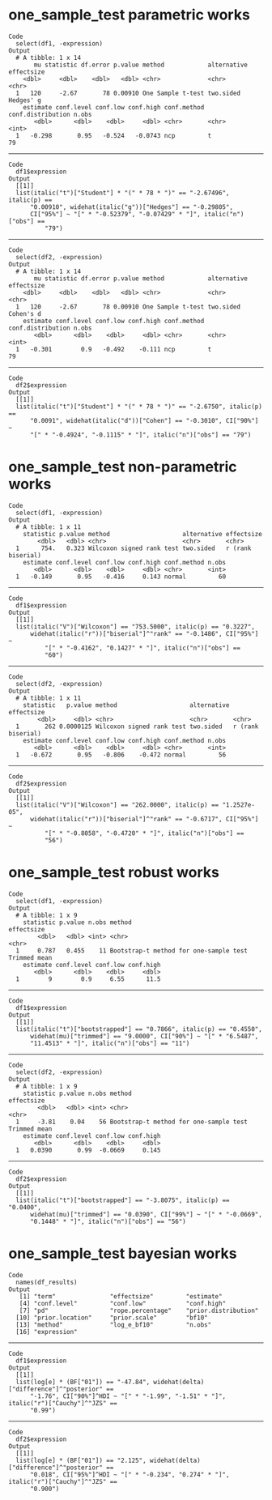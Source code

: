 # one_sample_test parametric works

    Code
      select(df1, -expression)
    Output
      # A tibble: 1 x 14
           mu statistic df.error p.value method            alternative effectsize
        <dbl>     <dbl>    <dbl>   <dbl> <chr>             <chr>       <chr>     
      1   120     -2.67       78 0.00910 One Sample t-test two.sided   Hedges' g 
        estimate conf.level conf.low conf.high conf.method conf.distribution n.obs
           <dbl>      <dbl>    <dbl>     <dbl> <chr>       <chr>             <int>
      1   -0.298       0.95   -0.524   -0.0743 ncp         t                    79

---

    Code
      df1$expression
    Output
      [[1]]
      list(italic("t")["Student"] * "(" * 78 * ")" == "-2.67496", italic(p) == 
          "0.00910", widehat(italic("g"))["Hedges"] == "-0.29805", 
          CI["95%"] ~ "[" * "-0.52379", "-0.07429" * "]", italic("n")["obs"] == 
              "79")
      

---

    Code
      select(df2, -expression)
    Output
      # A tibble: 1 x 14
           mu statistic df.error p.value method            alternative effectsize
        <dbl>     <dbl>    <dbl>   <dbl> <chr>             <chr>       <chr>     
      1   120     -2.67       78 0.00910 One Sample t-test two.sided   Cohen's d 
        estimate conf.level conf.low conf.high conf.method conf.distribution n.obs
           <dbl>      <dbl>    <dbl>     <dbl> <chr>       <chr>             <int>
      1   -0.301        0.9   -0.492    -0.111 ncp         t                    79

---

    Code
      df2$expression
    Output
      [[1]]
      list(italic("t")["Student"] * "(" * 78 * ")" == "-2.6750", italic(p) == 
          "0.0091", widehat(italic("d"))["Cohen"] == "-0.3010", CI["90%"] ~ 
          "[" * "-0.4924", "-0.1115" * "]", italic("n")["obs"] == "79")
      

# one_sample_test non-parametric works

    Code
      select(df1, -expression)
    Output
      # A tibble: 1 x 11
        statistic p.value method                    alternative effectsize       
            <dbl>   <dbl> <chr>                     <chr>       <chr>            
      1      754.   0.323 Wilcoxon signed rank test two.sided   r (rank biserial)
        estimate conf.level conf.low conf.high conf.method n.obs
           <dbl>      <dbl>    <dbl>     <dbl> <chr>       <int>
      1   -0.149       0.95   -0.416     0.143 normal         60

---

    Code
      df1$expression
    Output
      [[1]]
      list(italic("V")["Wilcoxon"] == "753.5000", italic(p) == "0.3227", 
          widehat(italic("r"))["biserial"]^"rank" == "-0.1486", CI["95%"] ~ 
              "[" * "-0.4162", "0.1427" * "]", italic("n")["obs"] == 
              "60")
      

---

    Code
      select(df2, -expression)
    Output
      # A tibble: 1 x 11
        statistic   p.value method                    alternative effectsize       
            <dbl>     <dbl> <chr>                     <chr>       <chr>            
      1       262 0.0000125 Wilcoxon signed rank test two.sided   r (rank biserial)
        estimate conf.level conf.low conf.high conf.method n.obs
           <dbl>      <dbl>    <dbl>     <dbl> <chr>       <int>
      1   -0.672       0.95   -0.806    -0.472 normal         56

---

    Code
      df2$expression
    Output
      [[1]]
      list(italic("V")["Wilcoxon"] == "262.0000", italic(p) == "1.2527e-05", 
          widehat(italic("r"))["biserial"]^"rank" == "-0.6717", CI["95%"] ~ 
              "[" * "-0.8058", "-0.4720" * "]", italic("n")["obs"] == 
              "56")
      

# one_sample_test robust works

    Code
      select(df1, -expression)
    Output
      # A tibble: 1 x 9
        statistic p.value n.obs method                                 effectsize  
            <dbl>   <dbl> <int> <chr>                                  <chr>       
      1     0.787   0.455    11 Bootstrap-t method for one-sample test Trimmed mean
        estimate conf.level conf.low conf.high
           <dbl>      <dbl>    <dbl>     <dbl>
      1        9        0.9     6.55      11.5

---

    Code
      df1$expression
    Output
      [[1]]
      list(italic("t")["bootstrapped"] == "0.7866", italic(p) == "0.4550", 
          widehat(mu)["trimmed"] == "9.0000", CI["90%"] ~ "[" * "6.5487", 
          "11.4513" * "]", italic("n")["obs"] == "11")
      

---

    Code
      select(df2, -expression)
    Output
      # A tibble: 1 x 9
        statistic p.value n.obs method                                 effectsize  
            <dbl>   <dbl> <int> <chr>                                  <chr>       
      1     -3.81    0.04    56 Bootstrap-t method for one-sample test Trimmed mean
        estimate conf.level conf.low conf.high
           <dbl>      <dbl>    <dbl>     <dbl>
      1   0.0390       0.99  -0.0669     0.145

---

    Code
      df2$expression
    Output
      [[1]]
      list(italic("t")["bootstrapped"] == "-3.8075", italic(p) == "0.0400", 
          widehat(mu)["trimmed"] == "0.0390", CI["99%"] ~ "[" * "-0.0669", 
          "0.1448" * "]", italic("n")["obs"] == "56")
      

# one_sample_test bayesian works

    Code
      names(df_results)
    Output
       [1] "term"               "effectsize"         "estimate"          
       [4] "conf.level"         "conf.low"           "conf.high"         
       [7] "pd"                 "rope.percentage"    "prior.distribution"
      [10] "prior.location"     "prior.scale"        "bf10"              
      [13] "method"             "log_e_bf10"         "n.obs"             
      [16] "expression"        

---

    Code
      df1$expression
    Output
      [[1]]
      list(log[e] * (BF["01"]) == "-47.84", widehat(delta)["difference"]^"posterior" == 
          "-1.76", CI["90%"]^HDI ~ "[" * "-1.99", "-1.51" * "]", italic("r")["Cauchy"]^"JZS" == 
          "0.99")
      

---

    Code
      df2$expression
    Output
      [[1]]
      list(log[e] * (BF["01"]) == "2.125", widehat(delta)["difference"]^"posterior" == 
          "0.018", CI["95%"]^HDI ~ "[" * "-0.234", "0.274" * "]", italic("r")["Cauchy"]^"JZS" == 
          "0.900")
      

